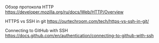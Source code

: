Обзор протокола HTTP
https://developer.mozilla.org/ru/docs/Web/HTTP/Overview

HTTPS vs SSH in git
https://ourtechroom.com/tech/https-vs-ssh-in-git/

Connecting to GitHub with SSH
https://docs.github.com/en/authentication/connecting-to-github-with-ssh
